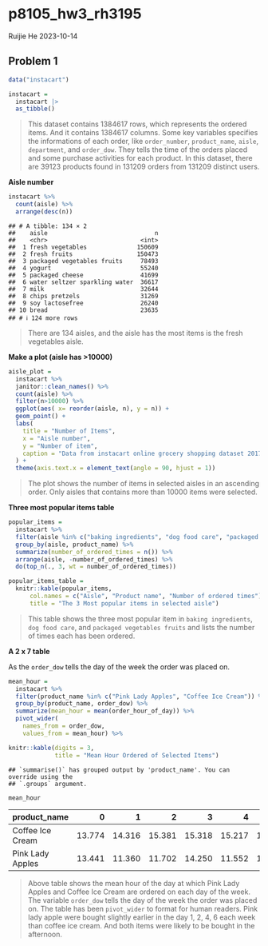 p8105_hw3_rh3195
================
Ruijie He
2023-10-14

## Problem 1

``` r
data("instacart")

instacart = 
  instacart |> 
  as_tibble()
```

> This dataset contains 1384617 rows, which represents the ordered
> items. And it contains 1384617 columns. Some key variables specifies
> the informations of each order, like `order_number`, `product_name`,
> `aisle`, `department`, and `order_dow`. They tells the time of the
> orders placed and some purchase activities for each product. In this
> dataset, there are 39123 products found in 131209 orders from 131209
> distinct users.

**Aisle number**

``` r
instacart %>% 
  count(aisle) %>% 
  arrange(desc(n))
```

    ## # A tibble: 134 × 2
    ##    aisle                              n
    ##    <chr>                          <int>
    ##  1 fresh vegetables              150609
    ##  2 fresh fruits                  150473
    ##  3 packaged vegetables fruits     78493
    ##  4 yogurt                         55240
    ##  5 packaged cheese                41699
    ##  6 water seltzer sparkling water  36617
    ##  7 milk                           32644
    ##  8 chips pretzels                 31269
    ##  9 soy lactosefree                26240
    ## 10 bread                          23635
    ## # ℹ 124 more rows

> There are 134 aisles, and the aisle has the most items is the fresh
> vegetables aisle.

**Make a plot (aisle has \>10000)**

``` r
aisle_plot = 
  instacart %>% 
  janitor::clean_names() %>% 
  count(aisle) %>% 
  filter(n>10000) %>% 
  ggplot(aes( x= reorder(aisle, n), y = n)) +
  geom_point() +
  labs(
    title = "Number of Items",
    x = "Aisle number",
    y = "Number of item",
    caption = "Data from instacart online grocery shopping dataset 2017"
  ) +
  theme(axis.text.x = element_text(angle = 90, hjust = 1))
```

> The plot shows the number of items in selected aisles in an ascending
> order. Only aisles that contains more than 10000 items were selected.

**Three most popular items table**

``` r
popular_items =
  instacart %>% 
  filter(aisle %in% c("baking ingredients", "dog food care", "packaged vegetables fruits")) %>% 
  group_by(aisle, product_name) %>% 
  summarize(number_of_ordered_times = n()) %>% 
  arrange(aisle, -number_of_ordered_times) %>% 
  do(top_n(., 3, wt = number_of_ordered_times))

popular_items_table =
  knitr::kable(popular_items,
      col.names = c("Aisle", "Product name", "Number of ordered times"),
      title = "The 3 Most popular items in selected aisle")
```

> This table shows the three most popular item in `baking ingredients`,
> `dog food care`, and `packaged vegetables fruits` and lists the number
> of times each has been ordered.

**A 2 x 7 table**

As the `order_dow` tells the day of the week the order was placed on.

``` r
mean_hour =
  instacart %>% 
  filter(product_name %in% c("Pink Lady Apples", "Coffee Ice Cream")) %>% 
  group_by(product_name, order_dow) %>% 
  summarize(mean_hour = mean(order_hour_of_day)) %>% 
  pivot_wider(
    names_from = order_dow, 
    values_from = mean_hour) %>% 

knitr::kable(digits = 3,
             title = "Mean Hour Ordered of Selected Items")
```

    ## `summarise()` has grouped output by 'product_name'. You can override using the
    ## `.groups` argument.

``` r
mean_hour
```

| product_name     |      0 |      1 |      2 |      3 |      4 |      5 |      6 |
|:-----------------|-------:|-------:|-------:|-------:|-------:|-------:|-------:|
| Coffee Ice Cream | 13.774 | 14.316 | 15.381 | 15.318 | 15.217 | 12.263 | 13.833 |
| Pink Lady Apples | 13.441 | 11.360 | 11.702 | 14.250 | 11.552 | 12.784 | 11.938 |

> Above table shows the mean hour of the day at which Pink Lady Apples
> and Coffee Ice Cream are ordered on each day of the week. The variable
> `order_dow` tells the day of the week the order was placed on. The
> table has been `pivot_wider` to format for human readers. Pink lady
> apple were bought slightly earlier in the day 1, 2, 4, 6 each week
> than coffee ice cream. And both items were likely to be bought in the
> afternoon.
